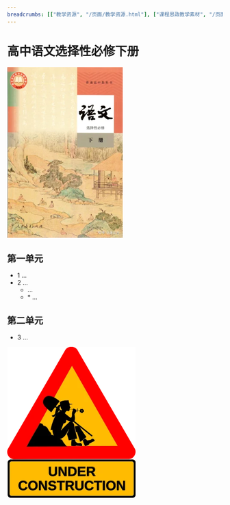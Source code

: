 ```yaml
---
breadcrumbs: [["教学资源", "/页面/教学资源.html"], ["课程思政教学素材", "/页面/教材/教材目录.html"]]
---
```


# 高中语文选择性必修下册

![高中语文选择性必修下册 >](/资源/图片/book5_small.webp)

<!---
使用中文的标点符号以避免显示问题。
1. 单书名号：`〈〉`
2. 斜线：`／`
3. 竖线：`｜`
-->

## 第一单元

- 1 ...
- 2 ...
  - ...
  - \* ...

## 第二单元

- 3 ...

![construction ><](/资源/图片/under_construction.webp)
